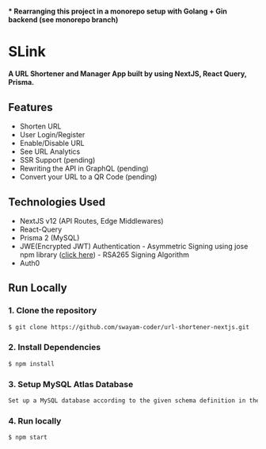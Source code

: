 #### * Rearranging this project in a monorepo setup with Golang + Gin backend (see monorepo branch)

# SLink
#### A URL Shortener and Manager App built by using NextJS, React Query, Prisma.

## Features

* Shorten URL
* User Login/Register
* Enable/Disable URL
* See URL Analytics
* SSR Support (pending)
* Rewriting the API in GraphQL (pending)
* Convert your URL to a QR Code (pending)

## Technologies Used

* NextJS v12 (API Routes, Edge Middlewares)
* React-Query
* Prisma 2 (MySQL)
* JWE(Encrypted JWT) Authentication - Asymmetric Signing using jose npm library ([click here](https://www.npmjs.com/package/jose)) - RSA265 Signing Algorithm
* Auth0

## Run Locally
### 1. Clone the repository
```sh
$ git clone https://github.com/swayam-coder/url-shortener-nextjs.git
```

### 2. Install Dependencies
```sh
$ npm install 
```
### 3. Setup MySQL Atlas Database
```sh
Set up a MySQL database according to the given schema definition in the project.
```
### 4. Run locally
```sh
$ npm start 
```
